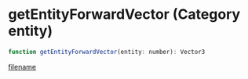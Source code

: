 # getEntityForwardVector (Category entity)

```js
function getEntityForwardVector(entity: number): Vector3
```

[filename](getEntityForwardVector_m.md ':include')